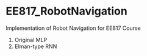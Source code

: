 # EE817_RobotNavigation
Implementation of Robot Navigation for EE817 Course
1. Original MLP
2. Elman-type RNN